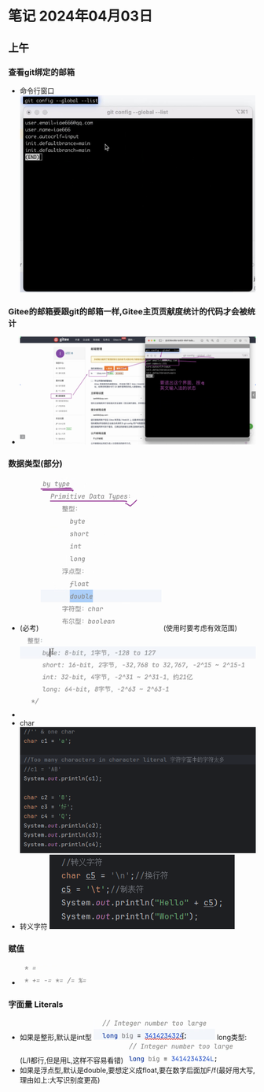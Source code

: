 # 笔记 2024年04月03日

## 上午

### 查看git绑定的邮箱
- 命令行窗口![img.png](img.png)

### Gitee的邮箱要跟git的邮箱一样,Gitee主页贡献度统计的代码才会被统计
- ![img_1.png](img_1.png)

### 数据类型(部分)
- (必考) ![img_2.png](img_2.png) (使用时要考虑有效范围)![img_3.png](img_3.png)
- 
- char ![img_7.png](img_7.png)
- 转义字符 ![img_8.png](img_8.png)


### 赋值
- ![img_4.png](img_4.png)

### 字面量 Literals
- 如果是整形,默认是int型 ![img_5.png](img_5.png) long类型: (L/l都行,但是用L,这样不容易看错) ![img_6.png](img_6.png)
- 如果是浮点型,默认是double,要想定义成float,要在数字后面加F/f(最好用大写,理由如上:大写识别度更高)

### 